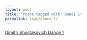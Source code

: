 ```yaml
---
layout: post
title: "Posts tagged with: Dance 1"
permalink: tags/dance-1/
---
```

[Dimitri Shostakovich Dance 1](/2012/01/dimitri-shostakovich-dance-1)
